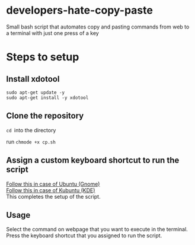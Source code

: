 # developers-hate-copy-paste
Small bash script that automates copy and pasting commands from web to a terminal with just one press of a key
# Steps to setup

## Install xdotool
``sudo apt-get update -y``<br>
``sudo apt-get install -y xdotool``

## Clone the repository
``cd ``into the directory<br>

run ``chmode +x cp.sh``<br>

## Assign a custom keyboard shortcut to run the script
[Follow this in case of Ubuntu (Gnome)](https://docs.fedoraproject.org/en-US/quick-docs/proc_setting-key-shortcut/)<br>
[Follow this in case of Kubuntu (KDE)](https://www.addictivetips.com/ubuntu-linux-tips/customize-keyboard-shortcuts-on-kde-plasma-5/)<br>
This completes the setup of the script.<br>


## Usage
Select the command on webpage that you want to execute in the terminal. Press the keyboard shortcut that you assigned to run the script.








